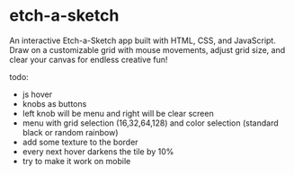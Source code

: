 # etch-a-sketch
An interactive Etch-a-Sketch app built with HTML, CSS, and JavaScript. Draw on a customizable grid with mouse movements, adjust grid size, and clear your canvas for endless creative fun!

todo:
- js hover
- knobs as buttons
- left knob will be menu and right will be clear screen
- menu with grid selection (16,32,64,128) and color selection (standard      black or random rainbow)
- add some texture to the border
- every next hover darkens the tile by 10%
- try to make it work on mobile 